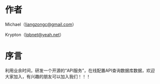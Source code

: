 # 作者 
Michael（liangzongc@gmail.com）

Krypton（lqbnet@yeah.net）

# 序言

利用业余时间，研发一个开源的“API服务”，在线配置API查询数据库数据，欢迎大家加入，有兴趣的朋友可以加入我们！！！
